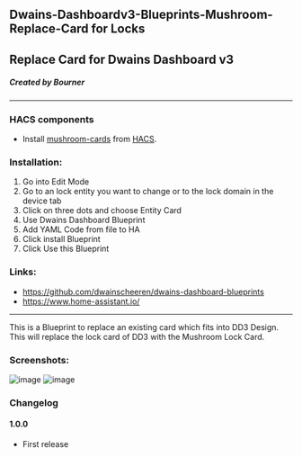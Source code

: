 ## Dwains-Dashboardv3-Blueprints-Mushroom-Replace-Card for Locks
## Replace Card for Dwains Dashboard v3
##### Created by Bourner
---


### HACS components

- Install [mushroom-cards](https://github.com/piitaya/lovelace-mushroom) from [HACS](https://hacs.xyz).

### Installation: 
  
1.  Go into Edit Mode
2.  Go to an lock entity you want to change or to the lock domain in the device tab
3.  Click on three dots and choose Entity Card
4.  Use Dwains Dashboard Blueprint
5.  Add YAML Code from file to HA
6.  Click install Blueprint
7.  Click Use this Blueprint


### Links:
* https://github.com/dwainscheeren/dwains-dashboard-blueprints
* https://www.home-assistant.io/

---

This is a Blueprint to replace an existing card which fits into DD3 Design.
This will replace the lock card of DD3 with the Mushroom Lock Card.


### Screenshots:
![image](https://user-images.githubusercontent.com/64064679/165516416-23ea503d-388a-4353-935d-47dfd5a00319.png)
![image](https://user-images.githubusercontent.com/64064679/165516289-539eb0c5-c5a5-44c2-abcd-4f3486dd646a.png)


### Changelog
#### 1.0.0
- First release
